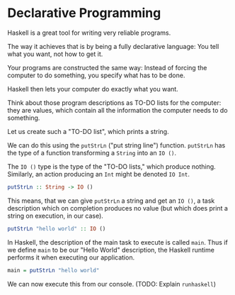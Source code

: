 # Declarative Programming

Haskell is a great tool for writing very reliable programs.

The way it achieves that is by being a fully declarative language:
You tell what you want, not how to get it.

Your programs are constructed the same way:
Instead of forcing the computer to do something,
you specify what has to be done.

Haskell then lets your computer do exactly what you want.

Think about those program descriptions as TO-DO lists for the computer:
they are values, which contain all the information the computer needs to do something.

Let us create such a "TO-DO list", which prints a string.

We can do this using the `putStrLn` ("put string line") function.
`putStrLn` has the type of a function transforming a `String` into an `IO ()`.

The `IO ()` type is the type of the "TO-DO lists," which produce nothing.
Similarly, an action producing an `Int` might be denoted `IO Int`.

```haskell
putStrLn :: String -> IO ()
```

This means, that we can give `putStrLn` a string and get an `IO ()`,
a task description which on completion produces no value
(but which does print a string on execution, in our case).

```haskell
putStrLn "hello world" :: IO ()
```


In Haskell, the description of the main task to execute is called `main`.
Thus if we define `main` to be our "Hello World" description,
the Haskell runtime performs it when executing our application.

```haskell
main = putStrLn "hello world"
```

We can now execute this from our console. (TODO: Explain `runhaskell`)
